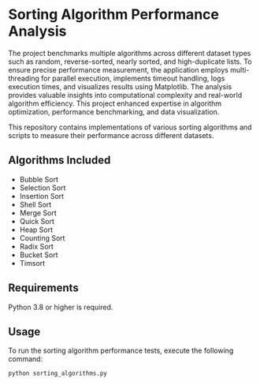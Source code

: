 # Sorting Algorithm Performance Analysis

The project benchmarks multiple algorithms across different dataset types such as random, reverse-sorted, nearly sorted, and high-duplicate lists. To ensure precise performance measurement, the application employs multi-threading for parallel execution, implements timeout handling, logs execution times, and visualizes results using Matplotlib. The analysis provides valuable insights into computational complexity and real-world algorithm efficiency. This project enhanced expertise in algorithm optimization, performance benchmarking, and data visualization. 

This repository contains implementations of various sorting algorithms and scripts to measure their performance across different datasets.

## Algorithms Included
- Bubble Sort
- Selection Sort
- Insertion Sort
- Shell Sort
- Merge Sort
- Quick Sort
- Heap Sort
- Counting Sort
- Radix Sort
- Bucket Sort
- Timsort

## Requirements
Python 3.8 or higher is required.

## Usage
To run the sorting algorithm performance tests, execute the following command:
```bash
python sorting_algorithms.py

